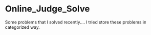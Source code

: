 # Online_Judge_Solve
Some problems that I solved recently.... I tried store these problems in categorized way.
